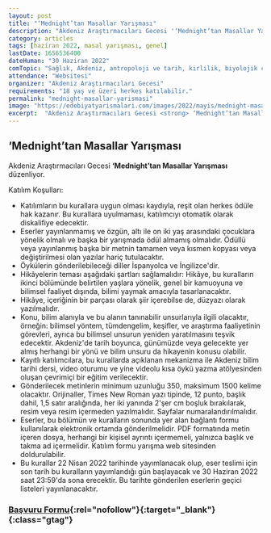 ```yaml
---
layout: post
title: "‘Mednight’tan Masallar Yarışması"
description: "Akdeniz Araştırmacıları Gecesi '‘Mednight’tan Masallar Yarışması' düzenliyor."
category: articles
tags: [haziran 2022, masal yarışması, genel]
lastDate: 1656536400
dateHuman: "30 Haziran 2022"
comTopic: "Sağlık, Akdeniz, antropoloji ve tarih, kirlilik, biyolojik çeşitlilik, kadın ve bilim, iklim acil durumu, jeoloji, mühendislik, diyet ve beslenme, temiz enerji, ve astronomi."
attendance: "Websitesi"
organizer: "Akdeniz Araştırmacıları Gecesi"
requirements: "18 yaş ve üzeri herkes katılabilir."
permalink: "mednight-masallar-yarismasi"
image: "https://edebiyatyarismalari.com/images/2022/mayis/mednight-masallar-yarismasi.jpg"
excerpt:  "Akdeniz Araştırmacıları Gecesi <strong> ‘Mednight’tan Masallar Yarışması </strong> düzenliyor."
---
```


## ‘Mednight’tan Masallar Yarışması
Akdeniz Araştırmacıları Gecesi **‘Mednight’tan Masallar Yarışması** düzenliyor.

Katılım Koşulları:
- Katılımların bu kurallara uygun olması kaydıyla, reşit olan herkes ödüle hak kazanır. Bu kurallara uyulmaması, katılımcıyı otomatik olarak diskalifiye edecektir.
- Eserler yayınlanmamış ve özgün, altı ile on iki yaş arasındaki çocuklara yönelik olmalı ve başka bir yarışmada ödül almamış olmalıdır. Ödüllü veya yayınlanmış başka bir metnin tamamen veya kısmen kopyası veya değiştirilmesi olan yazılar hariç tutulacaktır.
- Öykülerin gönderilebileceği diller İspanyolca ve İngilizce'dir.
- Hikâyelerin teması aşağıdaki şartları sağlamalıdır: Hikâye, bu kuralların ikinci bölümünde belirtilen yaşlara yönelik, genel bir kamuoyuna ve bilimsel faaliyet dışında, bilimi yaymak amacıyla tasarlanacaktır.
- Hikâye, içeriğinin bir parçası olarak şiir içerebilse de, düzyazı olarak yazılmalıdır.
- Konu, bilim alanıyla ve bu alanın tanınabilir unsurlarıyla ilgili olacaktır, örneğin: bilimsel yöntem, tümdengelim, keşifler, ve araştırma faaliyetinin görevleri, ayrıca bu bilimsel unsurun yeniden yaratılmasını teşvik edecektir. Akdeniz'de tarih boyunca, günümüzde veya gelecekte yer almış herhangi bir yönü ve bilim unsuru da hikayenin konusu olabilir.
-  Kayıtlı katılımcılara, bu kurallarda açıklanan mekanizma ile Akdeniz bilim tarihi dersi, video oturumu ve yine videolu kısa öykü yazma atölyesinden oluşan çevrimiçi bir eğitim verilecektir. 
- Gönderilecek metinlerin minimum uzunluğu 350, maksimum 1500 kelime olacaktır. Orijinaller, Times New Roman yazı tipinde, 12 punto, başlık dahil, 1,5 satır aralığında, her iki yanında 2'şer cm boşluk bırakılarak, resim veya resim içermeden yazılmalıdır. Sayfalar numaralandırılmalıdır.
- Eserler, bu bölümün ve kuralların sonunda yer alan bağlantı formu kullanılarak elektronik ortamda gönderilmelidir. PDF formatında metin içeren dosya, herhangi bir kişisel ayrıntı içermemeli, yalnızca başlık ve takma ad içermelidir. Katılım formu yarışma web sitesinden doldurulabilir.
- Bu kurallar 22 Nisan 2022 tarihinde yayımlanacak olup, eser teslimi için son tarih bu kuralların yayımlandığı gün başlayacak ve 30 Haziran 2022 saat 23:59'da sona erecektir. Bu tarihte gönderilen eserlerin geçici listeleri yayınlanacaktır.


### [Başvuru Formu](https://mednight.eu/tales-from-mednight/?ref=edebiyatyarismalari.com){:rel="nofollow"}{:target="_blank"}{:class="gtag"}